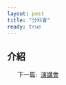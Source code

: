 ```yaml
---
layout: post
title: "分科會"
ready: true
---
```


## 介紹

<ul>
<tr>下一篇:&nbsp;</tr>
<a href="/activity/address">
演講會
</a>
</ul>